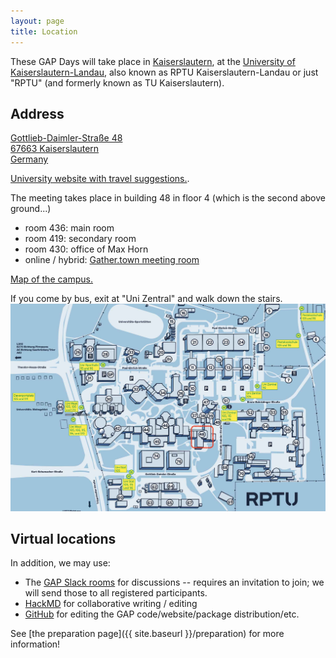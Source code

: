```yaml
---
layout: page
title: Location
---
```

These GAP Days will take place in [Kaiserslautern](https://www.kaiserslautern.de),
at the [University of Kaiserslautern-Landau](https://rptu.de/en/), also known as
RPTU Kaiserslautern-Landau or just "RPTU" (and formerly known as TU Kaiserslautern).

## Address

<a href="https://www.openstreetmap.org/#map=19/49.42347/7.75387">
Gottlieb-Daimler-Straße 48<br>
67663 Kaiserslautern<br>
Germany</a>

[University website with travel suggestions.](https://rptu.de/en/routes-and-means-of-transport).

The meeting takes place in building 48 in floor 4 (which is the second above ground...)
- room 436: main room
- room 419: secondary room
- room 430: office of Max Horn
- online / hybrid: [Gather.town meeting room](https://app.gather.town/app/8v9jQV7Yeftv5bz1/GAPDays)

[Map of the campus.](https://rptu.de/fileadmin/prum/02_Downloads/Lageplan/RPTU_Lageplan_KL__August_2023.pdf)

If you come by bus, exit at "Uni Zentral" and walk down the stairs.
<img src="public/campus_rptu.jpg" />

<!-- 

## Accommodation

TODO: recommend some hotels
 -->

<!-- 
## Restaurants

TODO: recommend some restaurants
 -->

## Virtual locations

In addition, we may use:
- The [GAP Slack rooms](https://gap-system.slack.com) for discussions -- requires
  an invitation to join; we will send those to all registered participants.
- [HackMD](https://hackmd.io) for collaborative writing / editing
- [GitHub](https://github.com) for editing the GAP code/website/package distribution/etc.

See [the preparation page]({{ site.baseurl }}/preparation) for more information!
